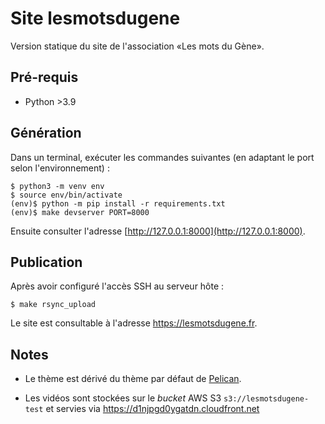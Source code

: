 # Site lesmotsdugene

Version statique du site de l'association «Les mots du Gène».

## Pré-requis

- Python >3.9

## Génération

Dans un terminal, exécuter les commandes suivantes (en adaptant le
port selon l'environnement) :
```
$ python3 -m venv env
$ source env/bin/activate
(env)$ python -m pip install -r requirements.txt
(env)$ make devserver PORT=8000
```

Ensuite consulter l'adresse [http://127.0.0.1:8000](http://127.0.0.1:8000).

## Publication

Après avoir configuré l'accès SSH au serveur hôte :
```
$ make rsync_upload
```

Le site est consultable à l'adresse https://lesmotsdugene.fr.

## Notes

* Le thème est dérivé du thème par défaut de
  [Pelican](https://github.com/getpelican/pelican).

* Les vidéos sont stockées sur le *bucket* AWS S3 `s3://lesmotsdugene-test`
  et servies via https://d1njpgd0ygatdn.cloudfront.net
